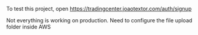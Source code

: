 To test this project, open https://tradingcenter.joaotextor.com/auth/signup

Not everything is working on production. Need to configure the file upload folder inside AWS
